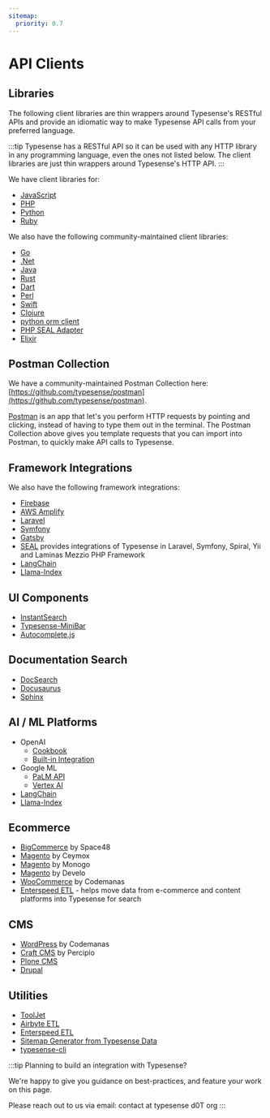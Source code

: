 ```yaml
---
sitemap:
  priority: 0.7
---
```


# API Clients

## Libraries

The following client libraries are thin wrappers around Typesense's RESTful APIs and provide an idiomatic way to make Typesense API calls from your preferred language.

:::tip
Typesense has a RESTful API so it can be used with any HTTP library in any programming language, even the ones not listed below. The client libraries are just thin wrappers around Typesense's HTTP API.
:::

We have client libraries for:

- [JavaScript](https://github.com/typesense/typesense-js)
- [PHP](https://github.com/typesense/typesense-php)
- [Python](https://github.com/typesense/typesense-python)
- [Ruby](https://github.com/typesense/typesense-ruby)

We also have the following community-maintained client libraries:

- [Go](https://github.com/typesense/typesense-go)
- [.Net](https://github.com/DAXGRID/typesense-dotnet)
- [Java](https://github.com/typesense/typesense-java)
- [Rust](https://github.com/typesense/typesense-rust)
- [Dart](https://github.com/typesense/typesense-dart)
- [Perl](https://github.com/Ovid/Search-Typesense)
- [Swift](https://github.com/typesense/typesense-swift)
- [Clojure](https://github.com/runeanielsen/typesense-clj)
- [python orm client](https://github.com/RedSnail/typesense_orm)
- [PHP SEAL Adapter](https://github.com/schranz-search/seal-typesense-adapter)
- [Elixir](https://github.com/jaeyson/ex_typesense)

<Tabs :tabs="['JavaScript','PHP','Python','Ruby','Dart', 'Java', 'Swift']">
  <template v-slot:JavaScript>

```js
// npm install typesense @babel/runtime

// Browser
<script src="dist/typesense.min.js"></script>
```

  </template>

  <template v-slot:PHP>

```shell
composer require php-http/curl-client typesense/typesense-php
```

  </template>
  <template v-slot:Python>

```shell
pip install typesense
```

  </template>
  <template v-slot:Ruby>

```shell
gem install typesense
```

  </template>
  <template v-slot:Dart>

```dart
// With Dart:
//  $ dart pub add typesense

// With Flutter:
//  $ flutter pub add typesense

// This will add a line like this to your package's pubspec.yaml:
// dependencies:
//   typesense: ^0.3.0

// Now in your Dart code, you can use:

import 'package:typesense/typesense.dart';
```

  </template>
  <template v-slot:Java>

```java
// Download the JAR file from the releases section in the typesense-java repository. 
// (https://github.com/typesense/typesense-java/releases)
// And the import it them to your project

import org.typesense.api.*;
import org.typesense.models.*;
import org.typesense.resources.*;
```

  </template>
  <template v-slot:Swift>

```swift
// For an iOS app, add typesense-swift as a framework dependency:
// Target -> General -> Frameworks, Libraries, and Embedded Content -> "+" -> Add Package Dependency -> typesense-swift

//For swift packages, add typesense-swift to the dependencies array in Package.swift:
...
dependencies: [
           .package(url: "https://github.com/typesense/typesense-swift", .upToNextMajor(from: "0.1.0"),
],
...
```

  </template>
</Tabs>

## Postman Collection

We have a community-maintained Postman Collection here: [https://github.com/typesense/postman](https://github.com/typesense/postman).

[Postman](https://www.postman.com/downloads/) is an app that let's you perform HTTP requests by pointing and clicking, instead of having to type them out in the terminal. 
The Postman Collection above gives you template requests that you can import into Postman, to quickly make API calls to Typesense.

## Framework Integrations

We also have the following framework integrations:

- [Firebase](https://github.com/typesense/firestore-typesense-search)
- [AWS Amplify](https://github.com/olliethedev/amplify-graphql-typesense-transformer)
- [Laravel](https://github.com/typesense/laravel-scout-typesense-engine)
- [Symfony](https://github.com/acseo/TypesenseBundle)
- [Gatsby](https://www.gatsbyjs.com/plugins/gatsby-plugin-typesense/)
- [SEAL](https://github.com/schranz-search/schranz-search) provides integrations of Typesense in Laravel, Symfony, Spiral, Yii and Laminas Mezzio PHP Framework
- [LangChain](https://python.langchain.com/docs/integrations/vectorstores/typesense)
- [Llama-Index](https://github.com/run-llama/llama_index/blob/main/docs/examples/vector_stores/TypesenseDemo.ipynb)

## UI Components

- [InstantSearch](https://github.com/typesense/typesense-instantsearch-adapter)
- [Typesense-MiniBar](https://github.com/jquery/typesense-minibar)
- [Autocomplete.js](/guide/reference-implementations/typesense-autocomplete-js.md)

## Documentation Search

- [DocSearch](/guide/docsearch.html)
- [Docusaurus](https://github.com/typesense/docusaurus-theme-search-typesense)
- [Sphinx](https://writeexperience.co/integrating-typesense-with-sphinx-readthedocs-template-a-step-by-step-guide/)

## AI / ML Platforms

- OpenAI
  - [Cookbook](https://cookbook.openai.com/examples/vector_databases/typesense/using_typesense_for_embeddings_search)
  - [Built-in Integration](./vector-search.md#using-openai-api)
- Google ML
  - [PaLM API](./vector-search.md#using-google-palm-api)
  - [Vertex AI](./vector-search.md#using-gcp-vertex-ai-api)
- [LangChain](https://python.langchain.com/docs/integrations/vectorstores/typesense)
- [Llama-Index](https://github.com/run-llama/llama_index/blob/main/docs/examples/vector_stores/TypesenseDemo.ipynb)

## Ecommerce

- [BigCommerce](https://www.bigcommerce.com/apps/hyper-search-by-space-48/) by Space48
- [Magento](https://ceymox.com/typesense-search-for-magento/) by Ceymox
- [Magento](https://github.com/MonogoPolska/magento-typesense-suite) by Monogo
- [Magento](https://github.com/develodesign/magento2-module-typesense) by Develo
- [WooCommerce](https://www.codemanas.com/downloads/typesense-search-for-woocommerce/?ref=typesense) by Codemanas
- [Enterspeed ETL](https://docs.enterspeed.com/integrations/typesense) - helps move data from e-commerce and content platforms into Typesense for search

## CMS

- [WordPress](https://wordpress.org/plugins/search-with-typesense/?ref=typesense) by Codemanas
- [Craft CMS](https://plugins.craftcms.com/typesense) by Percipio
- [Plone CMS](https://pypi.org/project/zopyx.typesense/)
- [Drupal](https://www.drupal.org/project/search_api_typesense)

## Utilities

- [ToolJet](https://tooljet.com/?ref=typesense)
- [Airbyte ETL](https://docs.airbyte.com/integrations/destinations/typesense)
- [Enterspeed ETL](https://docs.enterspeed.com/integrations/typesense)
- [Sitemap Generator from Typesense Data](https://github.com/adviise/typesense-sitemap)
- [typesense-cli](https://github.com/AlexBV117/typesense-cli)

:::tip
Planning to build an integration with Typesense? 

We're happy to give you guidance on best-practices, and feature your work on this page.

Please reach out to us via email: contact at typesense d0T org
:::

